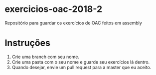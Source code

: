 # exercicios-oac-2018-2
Repositório para guardar os exercícios de OAC feitos em assembly

# Instruções
1. Crie uma branch com seu nome.
2. Crie uma pasta com o seu nome e guarde seu exercícios lá dentro.
3. Quando desejar, envie um pull request para a master que eu aceito.
